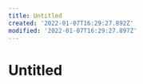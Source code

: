 ```yaml
---
title: Untitled
created: '2022-01-07T16:29:27.892Z'
modified: '2022-01-07T16:29:27.897Z'
---
```


# Untitled

